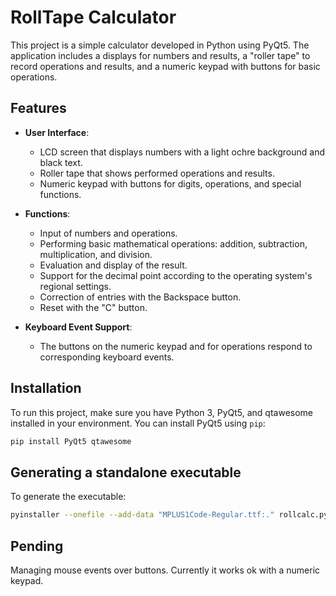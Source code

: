 # RollTape Calculator

This project is a simple calculator developed in Python using PyQt5. The application includes a displays for numbers and results, a "roller tape" to record operations and results, and a numeric keypad with buttons for basic operations.

## Features

- **User Interface**:
  - LCD screen that displays numbers with a light ochre background and black text.
  - Roller tape that shows performed operations and results.
  - Numeric keypad with buttons for digits, operations, and special functions.

- **Functions**:
  - Input of numbers and operations.
  - Performing basic mathematical operations: addition, subtraction, multiplication, and division.
  - Evaluation and display of the result.
  - Support for the decimal point according to the operating system's regional settings.
  - Correction of entries with the Backspace button.
  - Reset with the "C" button.

- **Keyboard Event Support**:
  - The buttons on the numeric keypad and for operations respond to corresponding keyboard events.

## Installation

To run this project, make sure you have Python 3, PyQt5, and qtawesome installed in your environment. You can install PyQt5 using `pip`:

```bash
pip install PyQt5 qtawesome
```

## Generating a standalone executable

To generate the executable:

```bash
pyinstaller --onefile --add-data "MPLUS1Code-Regular.ttf:." rollcalc.py
```
## Pending

Managing mouse events over buttons. Currently it works ok with a numeric keypad.

